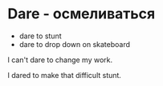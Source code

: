# Dare - осмеливаться

- dare to stunt
- dare to drop down on skateboard

I can't dare to change my work.

I dared to make that difficult stunt.

